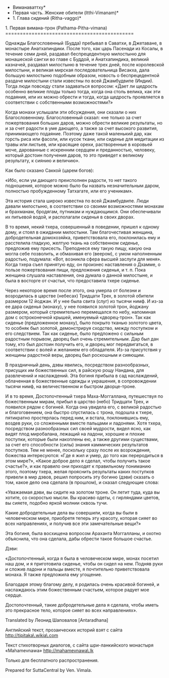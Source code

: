 * Виманаваттху*
* Первая часть\. Женские обители \(Itthi\-Vimanam\)*
* 1\. Глава сидений \(Ritha\-vaggo\)*

1\. Первая вимана\-трон \(Pathama\-Pitha\-vimana\)
\=\=\=\=\=\=\=\=\=\=\=\=\=\=\=\=\=\=\=\=\=\=\=\=\=\=\=\=\=\=\=\=\=\=\=\=\=\=\=\=\=\=\=\=

Однажды Благословенный \(Будда\) пребывал в Саватхи, в Джетаване, в монастыре Анатхапиндики\. После того, как царь Пасенади из Косалы, в течение семи дней, раздавал беспрецедентную милостыню для монашеской сангхи во главе с Буддой, и Анатхапиндика, великий казначей, раздавал милостыню в течение трех дней, после королевской милостыни, и великая мирская последовательница Висакха, дала большую милостыню подобным образом, новость о беспрецедентной раздаче милостыни стали известны по всей Джамбудвипе \(Индии\)\. Тогда люди повсюду стали задаваться вопросом: «Дает ли щедрость особенно великие плоды только тогда, когда она столь велика, как эти подаяния, или их можно обрести и тогда, когда щедрость проявляется в соответствии с собственными возможностями?»

Когда монахи услышали эти обсуждения, они сказали о них Благословенному\. Благословенный сказал: «не только за счет пожертвования больших даров, можно обрести великие результаты, но и за счет радости в уме дающего, а также за счет высокого развития, принимающего подаяние\. Поэтому даже такой маленький дар, как горсть риса или фасоли, или кусок ткани, или сиденье для медитации из травы или листьев, или красящие орехи, растворенные в коровьей моче, дарованные с искренним сердцем и преданностью, человеку, который достоин получения даров, то это приведет к великому результату, к сиянию и величию»\.

Как было сказано Саккой \(царем богов\):

«Ибо, если ум дающего преисполнен радости, то нет такого подношения, которое можно было бы назвать незначительным даром, полностью пробужденному Татхагате, или его ученикам»\.

Эта история стала широко известна по всей Джамбудвипе\. Люди давали милостыню, в соответствии со своими возможностями монахам и брахманам, бродягам, путникам и нуждающимся\. Они обеспечивали их питьевой водой, и располагали сиденья в своих дворах\.

В то время, некий тхера, совершенный в поведении, пришел к одному дому, и стоял в ожидании милостыни\. Там благочестивая женщина, добродетельная домохозяйка, приветствовала его, поклонилась ему и расстелила гладкую, желтую ткань на собственном сиденье, предложив ему присесть\. Преподнеся ему такую пищу, какую она могла себе позволить, и обмахивая его \(веером\), с умом наполненным радостью, подумала: «Вот, возникла сфера высшей заслуги для меня»\. Когда тхера съел принятую еду, он произнес наставления о Дхамме, о пользе пожертвования пищи, предложения сиденья, и т\. п\. Пока женщина слушала наставления, она думала о данной милостыне, и была в восторге от счастья, что предоставила тхере сиденье\.

Через некоторое время после этого, она умерла от болезни и возродилась в царстве \(небесах\) Тридцати Трех, в золотой обители размером 12 йоджан\. И у нее была свита \(слуг\) из тысячи нимф\. И из\-за ее дара сиденья \(монаху\), у нее появился золотой трон, йоджану размером, который стремительно перемещался по небу, напоминая дом с остроконечной крышей, именуемый «дворец\-трон»\. Так как сиденье \(предложенное монаху\), было покрыто тканью золотого цвета, то особняк был золотой, демонстрируя сходство, между поступком и его следствием\. Так как сиденье, было предложено с сильным радостным порывом, дворец был очень стремительным\. Дар был дан тому, кто был достоин получить его, и дворец мог передвигаться, в соответствии с волей и желанием его обладателя\. Из\-за присутствия у женщины радостной веры, дворец был роскошным и сияющим\.

В праздничный день, дэвы явились, посредством разнообразных, присущих им божественных сил, в райскую рощу Нандана, для развлечений и наслаждений\. Эта богиня прибыла в сад наслаждений, облаченная в божественные одежды и украшения, в сопровождении тысячи нимф, на величественном и быстром дворце\-троне\.

И в то время, Достопочтенный тхера Маха\-Моггаллана, путешествуя по божественным мирам, прибыл в царство \(небо\) Тридцати Трех, и появился рядом с богиней\. Когда она увидела его, с великой радостью и благоговением, она быстро спустилась с трона, подошла к тхере, пятикратно простерлась перед ним, и встала, поклонившись ему, воздев руки, со сложенными вместе пальцами и ладонями\. Хотя тхера, посредством разнообразных сил своей мудрости, видел ясно, как видят плод миробалана, лежащий на ладони, хорошие и плохие поступки, которые были накоплены ею, а также другими существами, за счет его способности \(силы\) знания каммических результатов поступков\. Тем не менее, поскольку сразу после их возрождения, божества интересуются: «Где я жил и умер, до того как переродиться в этом мире?», «Какое доброе дело я сделал, чтобы получить такое счастье?», и как правило они приходят к правильному пониманию этого, поэтому тхера, желая прояснить результаты каких поступков привели в мир дэвов, решил попросить эту богиню \(дэви\) сказать о том, какое дело она сделала \(в прошлом\), и сказал следующие слова:

«Уважаемая дэви, вы сидите на золотом троне\. Он летит туда, куда вы хотите, со скоростью мысли\. Вы красиво одеты, с гирляндами цветов, вы сияете, подобно яркой молнии сквозь тучи\.

Какие добродетельные дела вы совершили, когда вы были в человеческом мире, приобретя теперь эту красоту, которая сияет во всех направлениях, и получив все эти замечательные вещи?»

Эта богиня, была восхищена вопросом Араханта Моггалланы, и охотно объяснила, что она сделала, дабы обрести такое большое счастье\.

Дэви:

«Достопочтенный, когда я была в человеческом мире, монах посетил наш дом, и я приготовила сиденье, чтобы он сидел на нем\. Подняв руки и сложив ладони и пальцы вместе, я почтительно приветствовала монаха\. Я также предложила ему угощение\.

Благодаря этому благому делу, я родилась очень красивой богиней, и наслаждаюсь этим божественным счастьем, которое радует мое сердце\.

Достопочтенный, такие добродетельные дела я сделала, чтобы иметь это прекрасное тело, которое сияет во всех направлениях»\.

Translated by Леонид Шаповалов \[Antaradhana\]

Английский текст, прозаических историй взят с сайта <http://tipitaka\.wikia\.com>

Текст стихотворных диалогов, с сайта шри\-ланкийского монастыря «Mahamevnawa» <http://mahamevnawa\.lk>

Только для бесплатного распространения\.

Prepared for SuttaCentral by Ven\. Vimala\.